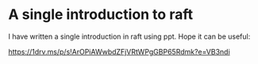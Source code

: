 # A single introduction to raft

I have written a single introduction in raft using ppt.  Hope it can be useful:

https://1drv.ms/p/s!ArOPiAWwbdZFjVRtWPgGBP65Rdmk?e=VB3ndi
